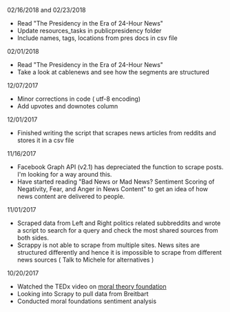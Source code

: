02/16/2018 and 02/23/2018

* Read "The Presidency in the Era of 24-Hour News"
* Update resources_tasks in publicpresidency folder
* Include names, tags, locations from pres docs in csv file


02/01/2018

* Read "The Presidency in the Era of 24-Hour News"
* Take a look at cablenews and see how the segments are structured



12/07/2017

* Minor corrections in code ( utf-8 encoding)
* Add upvotes and downotes column


12/01/2017

* Finished writing the script that scrapes news articles from reddits and stores it in a csv file

11/16/2017

* Facebook Graph API (v2.1) has depreciated the function to scrape posts. I'm looking for a way around this.
* Have started reading "Bad News or Mad News? Sentiment Scoring of Negativity, Fear, and Anger in News Content" to get an idea of how news content are delivered to people.


11/01/2017

* Scraped data from Left and Right politics related subbreddits and wrote a script to search for a query and check the
  most shared sources from both sides.
* Scrappy is not able to scrape from multiple sites. News sites are structured differently and hence it is impossible to
  scrape from different news sources ( Talk to Michele for alternatives )


10/20/2017

* Watched the TEDx video on [moral theory foundation](https://www.ted.com/talks/jonathan_haidt_on_the_moral_mind)
* Looking into Scrapy to pull data from Breitbart 
* Conducted moral foundations sentiment analysis
